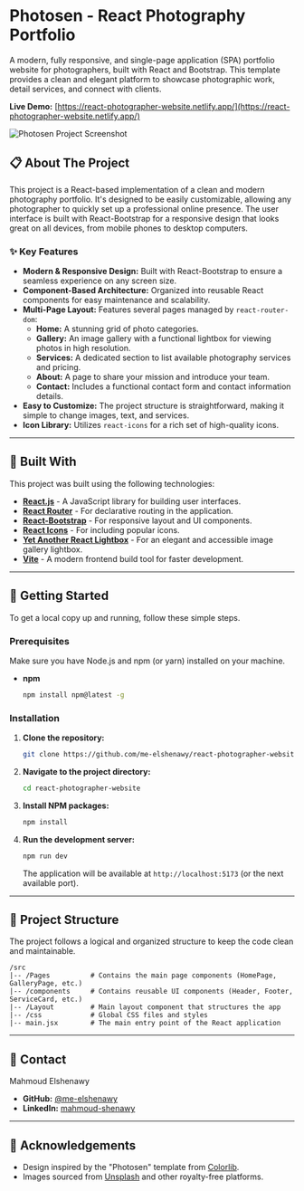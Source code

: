 # Photosen - React Photography Portfolio

A modern, fully responsive, and single-page application (SPA) portfolio website for photographers, built with React and Bootstrap. This template provides a clean and elegant platform to showcase photographic work, detail services, and connect with clients.

**Live Demo:** [https://react-photographer-website.netlify.app/](https://react-photographer-website.netlify.app/)

![Photosen Project Screenshot](https://cdn.corenexis.com/files/b/3693713168.png)

## 📋 About The Project

This project is a React-based implementation of a clean and modern photography portfolio. It's designed to be easily customizable, allowing any photographer to quickly set up a professional online presence. The user interface is built with React-Bootstrap for a responsive design that looks great on all devices, from mobile phones to desktop computers.

### ✨ Key Features

*   **Modern & Responsive Design:** Built with React-Bootstrap to ensure a seamless experience on any screen size.
*   **Component-Based Architecture:** Organized into reusable React components for easy maintenance and scalability.
*   **Multi-Page Layout:** Features several pages managed by `react-router-dom`:
    *   **Home:** A stunning grid of photo categories.
    *   **Gallery:** An image gallery with a functional lightbox for viewing photos in high resolution.
    *   **Services:** A dedicated section to list available photography services and pricing.
    *   **About:** A page to share your mission and introduce your team.
    *   **Contact:** Includes a functional contact form and contact information details.
*   **Easy to Customize:** The project structure is straightforward, making it simple to change images, text, and services.
*   **Icon Library:** Utilizes `react-icons` for a rich set of high-quality icons.

---

## 🚀 Built With

This project was built using the following technologies:

*   [**React.js**](https://reactjs.org/) - A JavaScript library for building user interfaces.
*   [**React Router**](https://reactrouter.com/) - For declarative routing in the application.
*   [**React-Bootstrap**](https://react-bootstrap.github.io/) - For responsive layout and UI components.
*   [**React Icons**](https://react-icons.github.io/react-icons/) - For including popular icons.
*   [**Yet Another React Lightbox**](https://yet-another-react-lightbox.com/) - For an elegant and accessible image gallery lightbox.
*   [**Vite**](https://vitejs.dev/) - A modern frontend build tool for faster development.

---

## 🔧 Getting Started

To get a local copy up and running, follow these simple steps.

### Prerequisites

Make sure you have Node.js and npm (or yarn) installed on your machine.

*   **npm**
    ```sh
    npm install npm@latest -g
    ```

### Installation

1.  **Clone the repository:**
    ```sh
    git clone https://github.com/me-elshenawy/react-photographer-website.git
    ```
2.  **Navigate to the project directory:**
    ```sh
    cd react-photographer-website
    ```
3.  **Install NPM packages:**
    ```sh
    npm install
    ```
4.  **Run the development server:**
    ```sh
    npm run dev
    ```
    The application will be available at `http://localhost:5173` (or the next available port).

---

## 📂 Project Structure

The project follows a logical and organized structure to keep the code clean and maintainable.

```
/src
|-- /Pages          # Contains the main page components (HomePage, GalleryPage, etc.)
|-- /components     # Contains reusable UI components (Header, Footer, ServiceCard, etc.)
|-- /Layout         # Main layout component that structures the app
|-- /css            # Global CSS files and styles
|-- main.jsx        # The main entry point of the React application
```

---

## 📧 Contact

Mahmoud Elshenawy

*   **GitHub:** [@me-elshenawy](https://github.com/me-elshenawy)
*   **LinkedIn:** [mahmoud-shenawy](https://www.linkedin.com/in/mahmoud-shenawy/)

---

## 🙏 Acknowledgements

*   Design inspired by the "Photosen" template from [Colorlib](https://colorlib.com/).
*   Images sourced from [Unsplash](https://unsplash.com/) and other royalty-free platforms.
